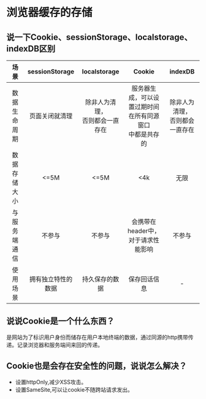 # 浏览器缓存的存储




## 说一下Cookie、sessionStorage、localstorage、indexDB区别
|  场景| sessionStorage | localstorage |Cookie|indexDB
| :------:| :------: | :------: |:------: |:------: |
| 数据生命周期|  页面关闭就清理| 除非人为清理，<br/>否则都会一直存在 |服务器生成，可以设置过期时间<br/>在所有同源窗口<br/>中都是共存的|除非人为清理，<br/>否则都会一直存在
|数据存储大小 | <=5M | <=5M |<4k|无限|
| 与服务端通信 | 不参与 | 不参与 |会携带在header中，对于请求性能影响|不参与|
|使用场景 | 拥有独立特性的数据 | 持久保存的数据 |保存回话信息|-|

## 说说Cookie是一个什么东西？
是网站为了标识用户身份而储存在用户本地终端的数据，通过同源的http携带传递。记录浏览器和服务端间来回的传递。
## Cookie也是会存在安全性的问题，说说怎么解决？
- 设置httpOnly,减少XSS攻击。
- 设置SameSite,可以让cookie不随跨站请求发出。  